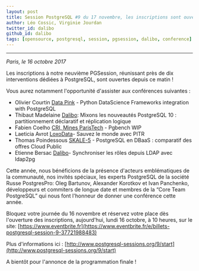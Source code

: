 ```yaml
---
layout: post
title: Session PostgreSQL #9 du 17 novembre, les inscriptions sont ouvertes !
author: Léo Cossic, Virginie Jourdan
twitter_id: dalibo
github_id: dalibo
tags: [opensource, postgresql, session, pgsession, dalibo, conference]
---
```


---
*Paris, le 16 octobre 2017*

Les inscriptions à notre neuvième PGSession, réunissant près de dix interventions dédiées à PostgreSQL, sont ouvertes depuis ce  matin !

<!--MORE-->

Vous aurez notamment l'opportunité d'assister aux conférences suivantes :

   * Olivier Courtin [Data Pink](http://www.datapink.com/company.html) - Python DataScience Frameworks integration with PostgreSQL 
   * Thibaut Madelaine [Dalibo](www.dalibo.com): Mixons les nouveautés PostgreSQL 10 : partitionnement déclaratif et réplication logique 
   * Fabien Coelho [CRI, Mines ParisTech](https://www.cri.ensmp.fr/) - Pgbench WIP 
   * Laeticia Avrot [LoxoData](www.loxodata.com)- Sauvez le monde avec PITR
   * Thomas Poindessous [SKALE-5](https://www.skale-5.com/en/) - PostgreSQL en DBaaS : comparatif des offres Cloud Public
   * Etienne Bersac [Dalibo](www.dalibo.com)- Synchroniser les rôles depuis LDAP avec ldap2pg

Cette année, nous bénéficions de la présence d'acteurs emblématiques de la communauté, nos invités spéciaux, les  experts PostgreSQL de la société Russe PostgresPro: Oleg Bartunov, Alexander Korotkov et Ivan Panchenko, développeurs et commiters de longue date et membres de la “Core Team  PostgreSQL” qui nous font l'honneur de donner une conférence cette  année.

Bloquez votre journée du 16 novembre et réservez votre place dès l'ouverture des inscriptions, aujourd'hui, lundi 16 octobre, à 10 heures, sur le site: [https://www.eventbrite.fr](https://www.eventbrite.fr/e/billets-postgresql-session-9-37721988483)

Plus d'informations ici : [http://www.postgresql-sessions.org/9/start](http://www.postgresql-sessions.org/9/start)

A bientôt pour l'annonce de la programmation finale !
